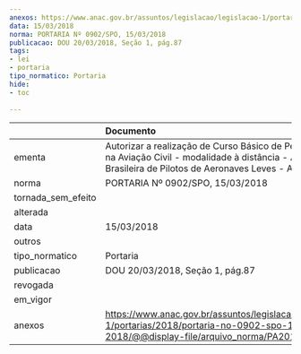 ```yaml
---
anexos: https://www.anac.gov.br/assuntos/legislacao/legislacao-1/portarias/2018/portaria-no-0902-spo-15-03-2018/@@display-file/arquivo_norma/PA2018-0902.pdf
data: 15/03/2018
norma: PORTARIA Nº 0902/SPO, 15/03/2018
publicacao: DOU 20/03/2018, Seção 1, pág.87
tags:
- lei
- portaria
tipo_normatico: Portaria
hide: 
- toc 
 
---
```


|                    | Documento                                                                                                                                                        |
|:-------------------|:-----------------------------------------------------------------------------------------------------------------------------------------------------------------|
| ementa             | Autorizar a realização de Curso Básico de Perícia Médica na Aviação Civil - modalidade à distância - Associação Brasileira de Pilotos de Aeronaves Leves - ABUL. |
| norma              | PORTARIA Nº 0902/SPO, 15/03/2018                                                                                                                                 |
| tornada_sem_efeito |                                                                                                                                                                  |
| alterada           |                                                                                                                                                                  |
| data               | 15/03/2018                                                                                                                                                       |
| outros             |                                                                                                                                                                  |
| tipo_normatico     | Portaria                                                                                                                                                         |
| publicacao         | DOU 20/03/2018, Seção 1, pág.87                                                                                                                                  |
| revogada           |                                                                                                                                                                  |
| em_vigor           |                                                                                                                                                                  |
| anexos             | https://www.anac.gov.br/assuntos/legislacao/legislacao-1/portarias/2018/portaria-no-0902-spo-15-03-2018/@@display-file/arquivo_norma/PA2018-0902.pdf             |